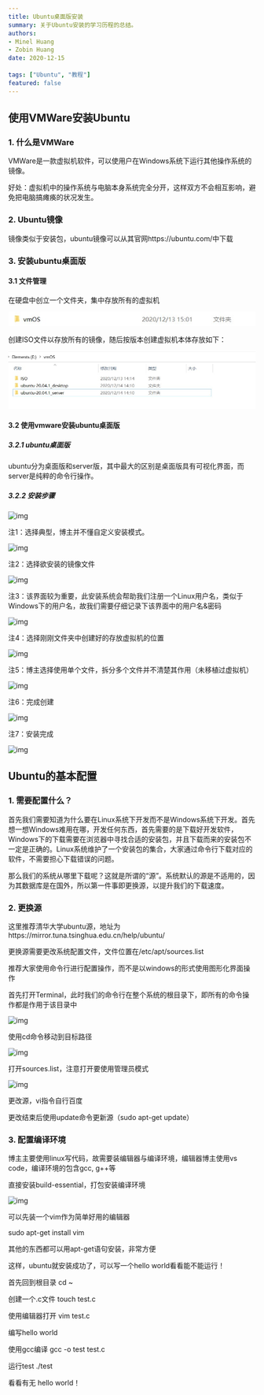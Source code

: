 ```yaml
---
title: Ubuntu桌面版安装
summary: 关于Ubuntu安装的学习历程的总结。
authors:
- Minel Huang
- Zobin Huang
date: 2020-12-15

tags: ["Ubuntu", "教程"]
featured: false
---
```




## 使用VMWare安装Ubuntu

### 1. 什么是VMWare

VMWare是一款虚拟机软件，可以使用户在Windows系统下运行其他操作系统的镜像。

好处：虚拟机中的操作系统与电脑本身系统完全分开，这样双方不会相互影响，避免把电脑搞瘫痪的状况发生。

 

### 2. Ubuntu镜像

镜像类似于安装包，ubuntu镜像可以从其官网https://ubuntu.com/中下载

 

### 3. 安装ubuntu桌面版

#### 3.1 文件管理

在硬盘中创立一个文件夹，集中存放所有的虚拟机

![img](/content/post/20-12-15-Ubuntu-desktop-install/01.jpg)

创建ISO文件以存放所有的镜像，随后按版本创建虚拟机本体存放如下：

![img](./content/post/20-12-15-Ubuntu-desktop-install/02.jpg)

#### 3.2 使用vmware安装ubuntu桌面版

##### 3.2.1 ubuntu桌面版

ubuntu分为桌面版和server版，其中最大的区别是桌面版具有可视化界面，而server是纯粹的命令行操作。

##### 3.2.2 安装步骤

![img](file:///C:/Users/minel/AppData/Local/Temp/msohtmlclip1/01/clip_image006.jpg)

注1：选择典型，博主并不懂自定义安装模式。

![img](file:///C:/Users/minel/AppData/Local/Temp/msohtmlclip1/01/clip_image008.jpg)

注2：选择欲安装的镜像文件

![img](file:///C:/Users/minel/AppData/Local/Temp/msohtmlclip1/01/clip_image010.jpg)

注3：该界面较为重要，此安装系统会帮助我们注册一个Linux用户名，类似于Windows下的用户名，故我们需要仔细记录下该界面中的用户名&密码

![img](file:///C:/Users/minel/AppData/Local/Temp/msohtmlclip1/01/clip_image012.jpg)

注4：选择刚刚文件夹中创建好的存放虚拟机的位置

![img](file:///C:/Users/minel/AppData/Local/Temp/msohtmlclip1/01/clip_image014.jpg)

注5：博主选择使用单个文件，拆分多个文件并不清楚其作用（未移植过虚拟机）

![img](file:///C:/Users/minel/AppData/Local/Temp/msohtmlclip1/01/clip_image016.jpg)

注6：完成创建

![img](file:///C:/Users/minel/AppData/Local/Temp/msohtmlclip1/01/clip_image018.jpg)

注7：安装完成

![img](file:///C:/Users/minel/AppData/Local/Temp/msohtmlclip1/01/clip_image020.jpg)

 

## Ubuntu的基本配置

### 1. 需要配置什么？

首先我们需要知道为什么要在Linux系统下开发而不是Windows系统下开发。首先想一想Windows难用在哪，开发任何东西，首先需要的是下载好开发软件，Windows下的下载需要在浏览器中寻找合适的安装包，并且下载而来的安装包不一定是正确的。Linux系统维护了一个安装包的集合，大家通过命令行下载对应的软件，不需要担心下载错误的问题。

 

那么我们的系统从哪里下载呢？这就是所谓的“源”。系统默认的源是不适用的，因为其数据库是在国外，所以第一件事即更换源，以提升我们的下载速度。

### 2. 更换源

这里推荐清华大学ubuntu源，地址为https://mirror.tuna.tsinghua.edu.cn/help/ubuntu/

更换源需要更改系统配置文件，文件位置在/etc/apt/sources.list

推荐大家使用命令行进行配置操作，而不是以windows的形式使用图形化界面操作

首先打开Terminal，此时我们的命令行在整个系统的根目录下，即所有的命令操作都是作用于该目录中

![img](file:///C:/Users/minel/AppData/Local/Temp/msohtmlclip1/01/clip_image022.jpg)

使用cd命令移动到目标路径

![img](file:///C:/Users/minel/AppData/Local/Temp/msohtmlclip1/01/clip_image024.jpg)

打开sources.list，注意打开要使用管理员模式

![img](file:///C:/Users/minel/AppData/Local/Temp/msohtmlclip1/01/clip_image026.jpg)

更改源，vi指令自行百度

更改结束后使用update命令更新源（sudo apt-get update）

### 3. 配置编译环境

博主主要使用linux写代码，故需要装编辑器与编译环境，编辑器博主使用vs code，编译环境的包含gcc, g++等

直接安装build-essential，打包安装编译环境

![img](file:///C:/Users/minel/AppData/Local/Temp/msohtmlclip1/01/clip_image028.jpg)

可以先装一个vim作为简单好用的编辑器

sudo apt-get install vim

其他的东西都可以用apt-get语句安装，非常方便

 

这样，ubuntu就安装成功了，可以写一个hello world看看能不能运行！

首先回到根目录 cd ~

创建一个.c文件 touch test.c

使用编辑器打开 vim test.c

编写hello world

使用gcc编译 gcc -o test test.c

运行test ./test

看看有无 hello world！